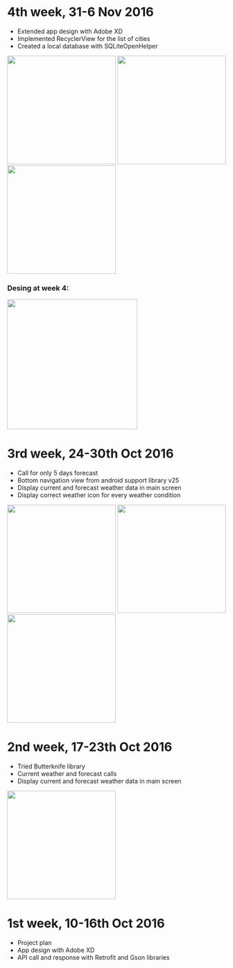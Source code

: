 # 4th week, 31-6 Nov 2016
- Extended app design with Adobe XD
- Implemented RecyclerView for the list of cities
- Created a local database with SQLiteOpenHelper

<img src="https://raw.githubusercontent.com/laramartin/android_weather/master/art/week_4_01.png" width="250"/>
<img src="https://raw.githubusercontent.com/laramartin/android_weather/master/art/week_4_02.png" width="250"/>
<img src="https://raw.githubusercontent.com/laramartin/android_weather/master/art/week_4_03.png" width="250"/>

### Desing at week 4: 

<img src="https://raw.githubusercontent.com/laramartin/android_weather/master/design/week_four_design.gif" width="300"/>


# 3rd week, 24-30th Oct 2016
- Call for only 5 days forecast
- Bottom navigation view from android support library v25
- Display current and forecast weather data in main screen
- Display correct weather icon for every weather condition

<img src="https://raw.githubusercontent.com/laramartin/android_weather/master/art/week_3_01.png" width="250"/>
<img src="https://raw.githubusercontent.com/laramartin/android_weather/master/art/week_3_02.png" width="250"/>
<img src="https://raw.githubusercontent.com/laramartin/android_weather/master/art/week_3_03.png" width="250"/>

# 2nd week, 17-23th Oct 2016
- Tried Butterknife library
- Current weather and forecast calls
- Display current and forecast weather data in main screen

<img src="https://raw.githubusercontent.com/laramartin/android_weather/master/art/week_2.png" width="250"/>

# 1st week, 10-16th  Oct 2016
- Project plan
- App design with Adobe XD
- API call and response with Retrofit and Gson libraries
